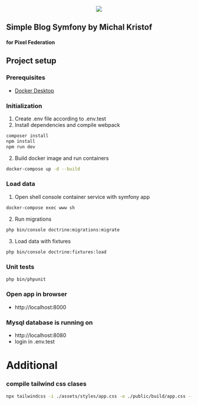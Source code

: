 <p align="center"><a href="https://symfony.com" target="_blank">
    <img src="https://symfony.com/logos/symfony_black_02.svg">
</a></p>

## Simple Blog Symfony by Michal Kristof

#### for Pixel Federation

## Project setup

### Prerequisites

* [Docker Desktop](https://www.docker.com/products/docker-desktop)


### Initialization

1. Create .env file according to .env.test
2. Install dependencies and compile webpack
```bash 
composer install
npm install
npm run dev
``` 
2. Build docker image and run containers
```bash
docker-compose up -d --build
```

### Load data

1. Open shell console container service with symfony app
```bash
docker-compose exec www sh
```
2. Run migrations
```bash
php bin/console doctrine:migrations:migrate
```
3. Load data with fixtures
```bash
php bin/console doctrine:fixtures:load
```


### Unit tests
```bash
php bin/phpunit
```

### Open app in browser
* http://localhost:8000

### Mysql database is running on
* http://localhost:8080
* login in .env.test


# Additional

### compile tailwind css clases
```bash
npx tailwindcss -i ./assets/styles/app.css -o ./public/build/app.css --watch
```
